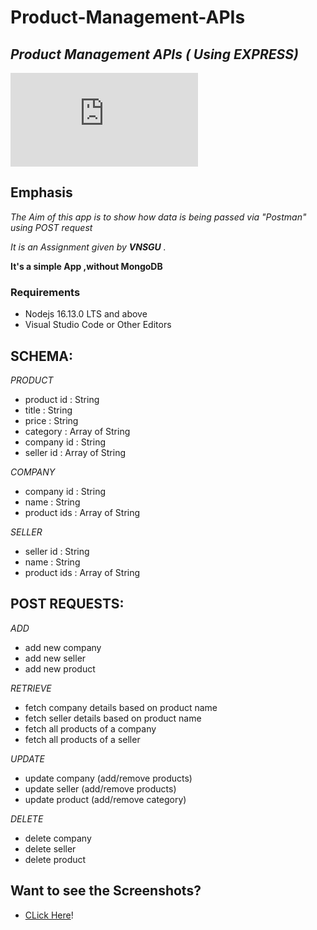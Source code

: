 # Product-Management-APIs
## _Product Management APIs ( Using EXPRESS)_


[![Build Status](https://github.com/rowe20/Product-Management-APIs/blob/main/assignment-4/app.js)](https://github.com/rowe20/Product-Management-APIs/blob/main/assignment-4/app.js)
## Emphasis

*The Aim of this app is to show how data is being passed via "Postman" using POST request*  

_It is an Assignment given by **VNSGU** ._

__It's a simple App ,without MongoDB__

### Requirements

* Nodejs 16.13.0 LTS and above
* Visual Studio Code or Other Editors

## SCHEMA:
_PRODUCT_
- product id : String
- title : String
- price : String
- category : Array of String
- company id : String
- seller id : Array of String

_COMPANY_
- company id : String
- name : String
- product ids : Array of String

_SELLER_
- seller id : String
- name : String
- product ids : Array of String

## POST REQUESTS:

_ADD_
- add new company
- add new seller
- add new product

_RETRIEVE_
- fetch company details based on product name
- fetch seller details based on product name
- fetch all products of a company
- fetch all products of a seller

_UPDATE_
- update company (add/remove products)
- update seller (add/remove products)
- update product (add/remove category)

_DELETE_
- delete company
- delete seller
- delete product

## Want to see the Screenshots?
- [CLick Here](https://github.com/rowe20/Product-Management-APIs/tree/main/assignment-4/Postman)!

